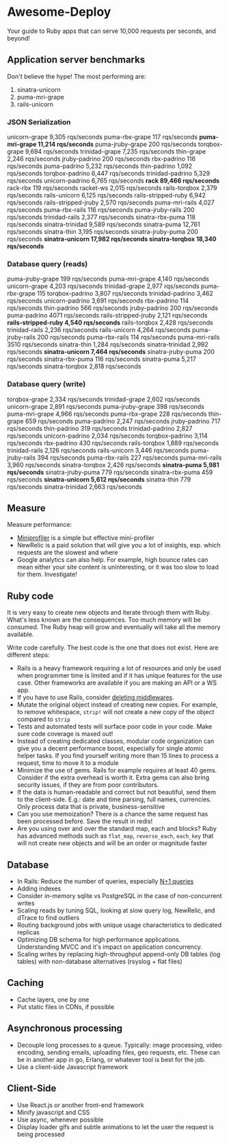# Awesome-Deploy

Your guide to Ruby apps that can serve 10,000 requests per seconds, and beyond!

## Application server benchmarks

Don't believe the hype! The most performing are:

1. sinatra-unicorn
2. puma-mri-grape
3. rails-unicorn

### JSON Serialization

unicorn-grape	9,305	rqs/seconds
puma-rbx-grape	117	rqs/seconds
**puma-mri-grape	11,214	rqs/seconds**
puma-jruby-grape	200	rqs/seconds
torqbox-grape	9,694	rqs/seconds
trinidad-grape	7,235	rqs/seconds
thin-grape	2,246	rqs/seconds
jruby-padrino	200	rqs/seconds
rbx-padrino	116	rqs/seconds
puma-padrino	5,232	rqs/seconds
thin-padrino	1,092	rqs/seconds
torqbox-padrino	6,447	rqs/seconds
trinidad-padrino	5,329	rqs/seconds
unicorn-padrino	6,765 rqs/seconds
**rack	89,466 rqs/seconds**
rack-rbx	119 rqs/seconds
racket-ws	2,015 rqs/seconds
rails-torqbox	2,379 rqs/seconds
rails-unicorn	6,125 rqs/seconds
rails-stripped-ruby	6,942 rqs/seconds
rails-stripped-jruby	2,570 rqs/seconds
puma-mri-rails	4,027 rqs/seconds
puma-rbx-rails	116 rqs/seconds
puma-jruby-rails	200 rqs/seconds
trinidad-rails	2,377 rqs/seconds
sinatra-rbx-puma	118 rqs/seconds
sinatra-trinidad	9,589 rqs/seconds
sinatra-puma	12,761 rqs/seconds
sinatra-thin	3,195 rqs/seconds
sinatra-jruby-puma	200 rqs/seconds
**sinatra-unicorn	17,982 rqs/seconds
sinatra-torqbox	18,340 rqs/seconds**

### Database query (reads)

puma-jruby-grape	199 rqs/seconds
puma-mri-grape	4,140 rqs/seconds
unicorn-grape	4,203 rqs/seconds
trinidad-grape	2,977 rqs/seconds
puma-rbx-grape	115
torqbox-padrino	3,807	rqs/seconds
trinidad-padrino	3,462	rqs/seconds
unicorn-padrino	3,691	rqs/seconds
rbx-padrino	114 rqs/seconds
thin-padrino	566 rqs/seconds
jruby-padrino	200 rqs/seconds
puma-padrino	4071 rqs/seconds
rails-stripped-jruby	2,121 rqs/seconds
**rails-stripped-ruby	4,540 rqs/seconds**
rails-torqbox	2,428 rqs/seconds
trinidad-rails	2,236 rqs/seconds
rails-unicorn	4,264 rqs/seconds
puma-jruby-rails	200 rqs/seconds
puma-rbx-rails	114 rqs/seconds
puma-mri-rails 3510 rqs/seconds
sinatra-thin	1,284 rqs/seconds
sinatra-trinidad	2,992 rqs/seconds
**sinatra-unicorn	7,464 rqs/seconds**
sinatra-jruby-puma	200 rqs/seconds
sinatra-rbx-puma	116 rqs/seconds
sinatra-puma	5,217 rqs/seconds
sinatra-torqbox	2,818	rqs/seconds

### Database query (write)

torqbox-grape	2,334 rqs/seconds
trinidad-grape	2,602 rqs/seconds
unicorn-grape	2,891	 rqs/seconds
puma-jruby-grape	398 rqs/seconds
puma-mri-grape	4,966 rqs/seconds
puma-rbx-grape	228 rqs/seconds
thin-grape 659  rqs/seconds
puma-padrino	2,247 rqs/seconds
jruby-padrino	717 rqs/seconds
thin-padrino	319 rqs/seconds
trinidad-padrino	2,827 rqs/seconds
unicorn-padrino	2,034 rqs/seconds
torqbox-padrino	3,114 rqs/seconds
rbx-padrino 430 rqs/seconds
rails-torqbox	1,889 rqs/seconds
trinidad-rails	2,126 rqs/seconds
rails-unicorn	3,446 rqs/seconds
puma-jruby-rails	394 rqs/seconds
puma-rbx-rails	227 rqs/seconds
puma-mri-rails	3,960 rqs/seconds
sinatra-torqbox	2,426 rqs/seconds
**sinatra-puma	5,981 rqs/seconds**
sinatra-jruby-puma	779 rqs/seconds
sinatra-rbx-puma	459 rqs/seconds
**sinatra-unicorn	5,612 rqs/seconds**
sinatra-thin	779 rqs/seconds
sinatra-trinidad	2,663 rqs/seconds


## Measure

Measure performance:

* [Miniprofiler](https://github.com/MiniProfiler/rack-mini-profiler) is a simple but effective mini-profiler
* NewRelic is a paid solution that will give you a lot of insights, esp. which requests are the slowest and where
* Google analytics can also help. For example, high bounce rates can mean either your site content is uninteresting, or it was too slow to load for them. Investigate!

## Ruby code

It is very easy to create new objects and iterate through them with Ruby. What's less known are the consequences. Too much memory will be consumed. The Ruby heap will grow and eventually will take all the memory available.

Write code carefully. The best code is the one that does not exist. Here are different steps:

* Rails is a heavy framework requiring a lot of resources and only be used when programmer time is limited and if it has unique features for the use case. Other frameworks are available if you are making an API or a WS app.
* If you have to use Rails, consider [deleting middlewares](https://www.amberbit.com/blog/2014/2/14/putting-ruby-on-rails-on-a-diet/).
* Mutate the original object instead of creating new copies. For example, to remove whitespace, `strip!` will not create a new copy of the object compared to `strip`
* Tests and automated tests will surface poor code in your code. Make sure code coverage is maxed out!
* Instead of creating dedicated classes, modular code organization can give you a decent performance boost, especially for single atomic helper tasks. If you find yourself writing more than 15 lines to process a request, time to move it to a module
* Minimize the use of gems. Rails for example requires at least 40 gems. Consider if the extra overhead is worth it. Extra gems can also bring security issues, if they are from poor contributors.
* If the data is human-readable and correct but not beautiful, send them to the client-side. E.g.: date and time parsing, full names, currencies. Only process data that is private, business-sensitive
* Can you use memoization? There is a chance the same request has been processed before. Save the result in redis!
* Are you using over and over the standard map, each and blocks? Ruby has advanced methods such as `flat_map`, `reverse_each`, `each_key` that will not create new objects and will be an order or magnitude faster

## Database

* In Rails: Reduce the number of queries, especially [N+1 queries](https://github.com/flyerhzm/bullet)
* Adding indexes
* Consider in-memory sqlite vs PostgreSQL in the case of non-concurrent writes
* Scaling reads by tuning SQL, looking at slow query log, NewRelic, and dTrace to find outliers
* Routing background jobs with unique usage characteristics to dedicated replicas
* Optimizing DB schema for high performance applications. Understanding MVCC and it's impact on application concurrency.
* Scaling writes by replacing high-throughput append-only DB tables (log tables) with non-database alternatives (rsyslog + flat files)

## Caching

* Cache layers, one by one
* Put static files in CDNs, if possible

## Asynchronous processing

* Decouple long processes to a queue. Typically: image processing, video encoding, sending emails, uploading files, geo requests, etc. These can be in another app in go, Erlang, or whatever tool is best for the job.
* Use a client-side Javascript framework

## Client-Side

* Use React.js or another front-end framework
* Minify javascript and CSS
* Use async, whenever possible
* Display loader gifs and subtle animations to let the user the request is being processed
